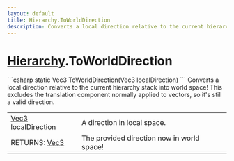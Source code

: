 ```yaml
---
layout: default
title: Hierarchy.ToWorldDirection
description: Converts a local direction relative to the current hierarchy stack into world space! This excludes the translation component normally applied to vectors, so it's still a valid direction.
---
```

# [Hierarchy]({{site.url}}/Pages/Reference/Hierarchy.html).ToWorldDirection

<div class='signature' markdown='1'>
```csharp
static Vec3 ToWorldDirection(Vec3 localDirection)
```
Converts a local direction relative to the current
hierarchy stack into world space! This excludes the translation
component normally applied to vectors, so it's still a valid
direction.
</div>

|  |  |
|--|--|
|[Vec3]({{site.url}}/Pages/Reference/Vec3.html) localDirection|A direction in local space.|
|RETURNS: [Vec3]({{site.url}}/Pages/Reference/Vec3.html)|The provided direction now in world space!|




